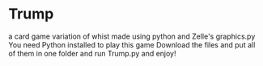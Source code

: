 # Trump
a card game variation of whist made using python and Zelle's graphics.py
You need Python installed to play this game
Download the files and put all of them in one folder and run Trump.py and enjoy!
